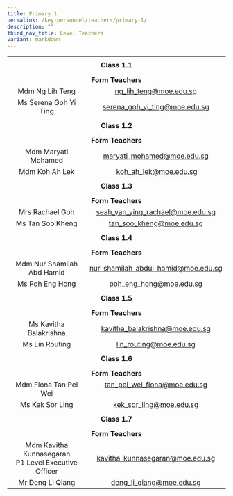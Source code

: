 ```yaml
---
title: Primary 1
permalink: /key-personnel/teachers/primary-1/
description: ""
third_nav_title: Level Teachers
variant: markdown
---
```

<table cellspacing="0" width="100%" border="0" style="margin-left: auto; margin-right: auto;">
<tbody>
<tr>
<td height="41" colspan="2" style="text-align: center;"><strong>Class 1.1</strong></td>
</tr>
<tr style="text-align: center;">
<td height="25" colspan="2" style="text-align: center;"><strong>Form Teachers</strong></td>
</tr>
<tr style="text-align: center;">
<td width="50%">Mdm Ng Lih Teng</td>
<td width="50%"><a href="mailto:ng_lih_teng@moe.edu.sg">ng_lih_teng@moe.edu.sg</a></td>
</tr>
<tr style="text-align: center;">
<td>
<div>Ms Serena Goh Yi Ting</div>
</td>
<td><a target="" href="mailto:serena_goh_yi_ting@moe.edu.sg">serena_goh_yi_ting@moe.edu.sg</a></td>
</tr>
<tr style="text-align: center;">
<td height="41" colspan="2" style="text-align: center;"><strong>Class 1.2</strong></td>
</tr>
<tr style="text-align: center;">
<td height="25" colspan="2" style="text-align: center;"><strong>Form Teachers</strong></td>
</tr>
<tr style="text-align: center;">
<td width="50%">Mdm Maryati Mohamed</td>
<td><a target="" href="mailto:maryati_mohamed@moe.edu.sg">maryati_mohamed@moe.edu.sg</a></td>
</tr>
<tr style="text-align: center;">
<td>
<div>Mdm Koh Ah Lek</div>
</td>
<td>
<div>&nbsp;<a target="" href="mailto:koh_ah_lek@moe.edu.sg">koh_ah_lek@moe.edu.sg</a></div>
</td>
</tr>
<tr style="text-align: center;">
<td height="41" colspan="2" style="text-align: center;"><strong>Class 1.3</strong></td>
</tr>
<tr style="text-align: center;">
<td height="25" colspan="2" style="text-align: center;"><strong>Form Teachers</strong></td>
</tr>


<tr style="text-align: center;">
<td>
<div>Mrs Rachael Goh</div>
</td>
<td><a target="" href="mailto:seah_yan_ying_rachael@moe.edu.sg">seah_yan_ying_rachael@moe.edu.sg</a></td>
</tr>
<tr style="text-align: center;">
<td>
<div>Ms Tan Soo Kheng</div>
</td>
<td><a target="" href="mailto:tan_soo_kheng@moe.edu.sg">tan_soo_kheng@moe.edu.sg</a></td>
</tr>
	
<tr style="text-align: center;">
<td height="41" colspan="2" style="text-align: center;"><strong>Class 1.4</strong></td>
</tr>
<tr style="text-align: center;">
<td height="25" colspan="2" style="text-align: center;"><strong>Form Teachers</strong></td>
</tr>
<tr style="text-align: center;">
<td width="50%">Mdm Nur Shamilah Abd Hamid</td>
<td width="50%"><a target="" href="mailto: nur_shamilah_abdul_hamid@moe.edu.sg">nur_shamilah_abdul_hamid@moe.edu.sg</a></td>
</tr>
<tr style="text-align: center;">
<td>
<div>Ms Poh Eng Hong</div>
</td>
<td>
<div><a target="" href="mailto:poh_eng_hong@moe.edu.sg">poh_eng_hong@moe.edu.sg</a></div>
</td>
</tr>
<tr style="text-align: center;">
<td height="41" colspan="2" style="text-align: center;"><strong>Class 1.5</strong></td>
</tr>
<tr style="text-align: center;">
<td height="25" colspan="2" style="text-align: center;"><strong>Form Teachers</strong></td>
</tr>
<tr style="text-align: center;">
<td width="50%">Ms Kavitha Balakrishna</td>
	
<td><a target="" href="mailto:kavitha_balakrishna@moe.edu.sg">kavitha_balakrishna@moe.edu.sg</a></td>
</tr>
<tr style="text-align: center;">
<td>
<div>Ms Lin Routing</div>
</td>
<td><a target="" href="mailto:lin_routing@moe.edu.sg">lin_routing@moe.edu.sg</a></td>
</tr>
<tr style="text-align: center;">
<td height="41" colspan="2" style="text-align: center;"><strong>Class 1.6</strong></td>
</tr>
<tr style="text-align: center;">
<td height="25" colspan="2" style="text-align: center;"><strong>Form Teachers</strong></td>
</tr>
<tr style="text-align: center;">
<td> Mdm Fiona Tan Pei Wei</td>
<td><a target="" href="mailto:tan_pei_wei_fiona@moe.edu.sg">tan_pei_wei_fiona@moe.edu.sg</a><br><br></td>
</tr>
<tr style="text-align: center;">
<td>
<div>Ms Kek Sor Ling</div>
</td>
<td><a target="" href="mailto:kek_sor_ling@moe.edu.sg">kek_sor_ling@moe.edu.sg</a></td>
</tr>
<tr style="text-align: center;">
<td height="41" colspan="2" style="text-align: center;"><strong>Class 1.7</strong></td>
</tr>
<tr style="text-align: center;">
<td height="25" colspan="2" style="text-align: center;"><strong>Form Teachers</strong></td>
</tr>
<tr style="text-align: center;">
<td width="50%">Mdm Kavitha Kunnasegaran <br>
P1 Level Executive Officer</td>
<td><a target="" href="mailto:kavitha_kunnasegaran@moe.edu.sg">kavitha_kunnasegaran@moe.edu.sg</a></td>
</tr>
<tr style="text-align: center;">
<td>Mr Deng Li Qiang</td>
<td>
<div><a target="" href="mailto:deng_li_qiang@moe.edu.sg">deng_li_qiang@moe.edu.sg</a></div>
</td>
</tr>
</tbody>
</table>